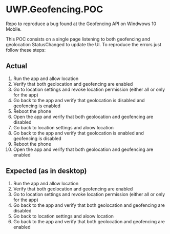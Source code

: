 # UWP.Geofencing.POC
Repo to reproduce a bug found at the Geofencing API on Windwows 10 Mobile.

This POC consists on a single page listening to both geofencing and geolocation StatusChanged to update the UI. To reproduce the errors just follow these steps:

## Actual
1. Run the app and allow location
2. Verify that both geolocation and geofencing are enabled
3. Go to location settings and revoke location permission (either all or only for the app)
4. Go back to the app and verify that geolocation is disabled and geofencing is enabled
5. Reboot the phone
6. Open the app and verify that both geolocation and geofencing are disabled
7. Go back to location settings and aloow location
8. Go back to the app and verify that geolocation is enabled and geofencing is disabled
9. Reboot the phone
10. Open the app and verify that both geolocation and geofencing are enabled

## Expected (as in desktop)
1. Run the app and allow location
2. Verify that both geolocation and geofencing are enabled
3. Go to location settings and revoke location permission (either all or only for the app)
4. Go back to the app and verify that both geolocation and geofencing are disabled
5. Go back to location settings and aloow location
6. Go back to the app and verify that both geolocation and geofencing are enabled
